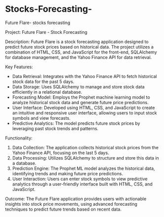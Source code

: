 # Stocks-Forecasting-
Future Flare- stocks forecasting



Project: Future Flare - Stock Forecasting

Description: 
Future Flare is a stock forecasting application designed to predict future stock prices based on historical data. The project utilizes a combination of HTML, CSS, and JavaScript for the front-end, SQLAlchemy for database management, and the Yahoo Finance API for data retrieval. 

Key Features:
- Data Retrieval: Integrates with the Yahoo Finance API to fetch historical stock data for the past 5 days.
- Data Storage: Uses SQLAlchemy to manage and store stock data efficiently in a relational database.
- Forecasting Model: Employs the Prophet machine learning model to analyze historical stock data and generate future price predictions.
- User Interface: Developed using HTML, CSS, and JavaScript to create an intuitive and responsive user interface, allowing users to input stock symbols and view forecasts.
- Predictive Analytics: The model predicts future stock prices by leveraging past stock trends and patterns.

Functionality:
1. Data Collection: The application collects historical stock prices from the Yahoo Finance API, focusing on the last 5 days.
2. Data Processing: Utilizes SQLAlchemy to structure and store this data in a database.
3. Prediction Engine: The Prophet ML model analyzes the historical data, identifying trends and making future price predictions.
4. User Interaction: Users can enter stock symbols to view predictive analytics through a user-friendly interface built with HTML, CSS, and JavaScript.

Outcome:
The Future Flare application provides users with actionable insights into stock price movements, using advanced forecasting techniques to predict future trends based on recent data.
